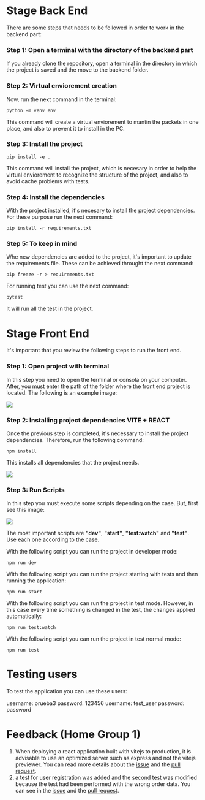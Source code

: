 # Stage Back End 

There are some steps that needs to be followed in order to work in the backend part:

### Step 1: Open a terminal with the directory of the backend part

If you already clone the repository, open a terminal in the directory in which the project is saved and the move to the backend folder. 

### Step 2: Virtual enviorement creation

Now, run the next command in the terminal:

    python -m venv env
    
This command will create a virtual enviorement to mantin the packets in one place, and also to prevent it to install in the PC.

### Step 3: Install the project

    pip install -e .
    
This command will install the project, which is necesary in order to help the virtual enviorement to recognize the structure of the project, and also to avoid cache problems with tests.

### Step 4: Install the dependencies

With the project installed, it's necesary to install the project dependencies. For these purpose run the next command:

    pip install -r requirements.txt
    
### Step 5: To keep in mind

Whe new dependencies are added to the project, it's important to update the requirements file. These can be achieved throught the next command:

    pip freeze -r > requirements.txt
    
For running test you can use the next command:

    pytest
    
It will run all the test in the project.

# Stage Front End 

It's important that you review the following steps to run the front end. 

### Step 1: Open project with terminal
In this step you need to open the terminal or consola on your computer. After, you must enter the path of the folder where the front end project is located. The following is an example image:

![](https://drive.google.com/uc?export=view&id=1TAJ6AHHAFw8xOT6sIRu9A4KRLXQtNwSX)

### Step 2: Installing project dependencies VITE + REACT
Once the previous step is completed, it's necessary to install the project dependencies. Therefore, run the following command:

```
npm install
```
This installs all dependencies that the project needs. 

![](https://drive.google.com/uc?export=view&id=12YHG-BMntdOCAbDiW1MqKJdRm4pTO7cx)

### Step 3: Run Scripts
In this step you must execute some scripts depending on the case. But, first see this image: 

![](https://drive.google.com/uc?export=view&id=10LT27wOVlBqSNRN32SPf8RGOaL97qPQC)

The most important scripts are **"dev"**, **"start"**, **"test:watch"** and **"test"**. Use each one according to the case.

With the following script you can run the project in developer mode:
```
npm run dev
```
With the following script you can run the project starting with tests and then running the application:

```
npm run start
```

With the following script you can run the project in test mode. However, in this case every time something is changed in the test, the changes applied automatically:

```
npm run test:watch
```

With the following script you can run the project in test normal mode:
```
npm run test
```

# Testing users

To test the application you can use these users:

username: prueba3
password: 123456
username: test_user
password: password


# Feedback (Home Group 1)

1. When deploying a react application built with vitejs to production, it is advisable to use an optimized server such as express and not the vitejs previewer. You can read more details about the [issue](https://github.com/jfelipeforero/email-client-app/issues/14) and the [pull request](https://github.com/jfelipeforero/email-client-app/pull/16).
2. a test for user registration was added and the second test was modified because the test had been performed with the wrong order data. You can see in the [issue](https://github.com/jfelipeforero/email-client-app/issues/15) and the [pull request](https://github.com/jfelipeforero/email-client-app/pull/19).
